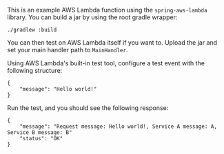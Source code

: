 This is an example AWS Lambda function using the `spring-aws-lambda`
library. You can build a jar by using the root gradle wrapper:

    ./gradlew :build

You can then test on AWS Lambda itself if you want to. Upload the jar
and set your main handler path to `MainHandler`.

Using AWS Lambda's built-in test tool, configure a test event with the
following structure:

    {
        "message": "Hello world!"
    }

Run the test, and you should see the following response:

    {
        "message": "Request message: Hello world!, Service A message: A, Service B message: B"
        "status": "OK"
    }
